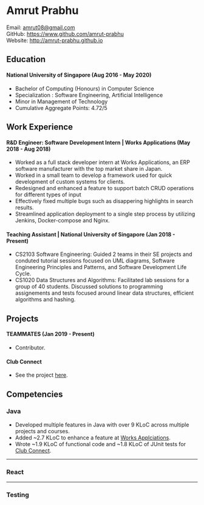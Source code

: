 # Amrut Prabhu

Email: amrut08@gmail.com <br>
GitHub: https://www.github.com/amrut-prabhu <br>
Website: http://amrut-prabhu.github.io

## Education

#### National University of Singapore (Aug 2016 - May 2020)
- Bachelor of Computing (Honours) in Computer Science
- Specialization : Software Engineering, Artificial Intelligence
- Minor in Management of Technology
- Cumulative Aggregate Points: 4.72/5

## Work Experience

#### R&D Engineer: Software Development Intern | Works Applications (May 2018 - Aug 2018)

- Worked as a full stack developer intern at Works Applications, an ERP software manufacturer with the top market share in Japan.
- Worked in a small team to develop a framework used for quick development of custom systems for clients.
<a name="worksap"></a>
- Redesigned and enhanced a feature to support batch CRUD operations for different types of input
- Effectively fixed multiple bugs such as disappering highlights in search results.
- Streamlined application deployment to a single step process by utilizing Jenkins, Docker-compose and Nginx.

#### Teaching Assistant | National University of Singapore (Jan 2018 - Present)

- CS2103 Software Engineering: Guided 2 teams in their SE projects and conduted tutorial sessions focused on UML diagrams, Software Engineering Principles and Patterns, and Software Development Life Cycle. 
- CS1020 Data Structures and Algorithms: Facilitated lab sessions for a group of 40 students. Discussed solutions to programming assignements and tests focused around linear data structures, efficient algorithms and hashing.

## Projects

#### TEAMMATES (Jan 2019 - Present)

- Contributor.

<a name="club-connect"></a>
#### Club Connect

- See the project [here](https://github.com/amrut-prabhu/club-connect).

## Competencies

<!-- - Expertise: Java, Code Analysis
- Other Areas: JavaScript, Python, HTML, CSS, Vue.js, C/C++, MySQL
## Expertise Area -->

### Java

- Developed multiple features in Java with over 9 KLoC across multiple projects and courses.
- Added ~2.7 KLoC to enhance a feature at [Works Applciations](worksap).
- Wrote ~1.9 KLoC of functional code and ~1.8 KLoC of JUnit tests for [Club Connect](club-connect).

---

### React


---

### Testing
